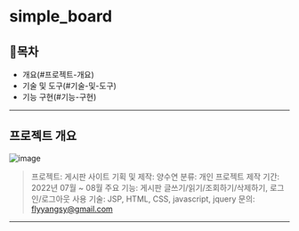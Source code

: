 # simple_board
## 📘목차
- 개요(#프로젝트-개요)
- 기술 및 도구(#기술-및-도구)
- 기능 구현(#기능-구현)
---
## 프로젝트 개요
![image](https://github.com/Muggle-1133/simple_board/assets/97649633/268468ac-0a58-486c-92a5-e13c79faad84)
> 프로젝트: 게시판 사이트
> 기획 및 제작: 양수연
> 분류: 개인 프로젝트
> 제작 기간: 2022년 07월 ~ 08월
> 주요 기능: 게시판 글쓰기/읽기/조회하기/삭제하기, 로그인/로그아웃
> 사용 기술: JSP, HTML, CSS, javascript, jquery
> 문의: flyyangsy@gmail.com
---
